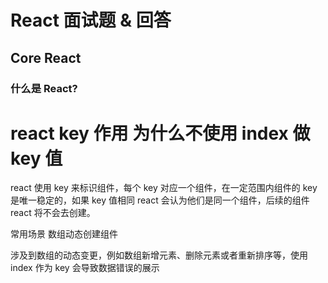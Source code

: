 # React 面试题 & 回答

## Core React

### 什么是 React?

<interview-react-q1/>

# react key 作用 为什么不使用 index 做 key 值

react 使用 key 来标识组件，每个 key 对应一个组件，在一定范围内组件的 key 是唯一稳定的，如果 key 值相同 react 会认为他们是同一个组件，后续的组件 react 将不会去创建。

常用场景 数组动态创建组件

涉及到数组的动态变更，例如数组新增元素、删除元素或者重新排序等，使用 index 作为 key 会导致数据错误的展示
